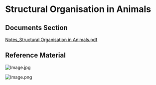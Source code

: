 # Structural Organisation in Animals

## Documents Section

[Notes\_Structural Organisation in Animals.pdf](https://res.craft.do/user/full/34ae8ebc-d508-7305-20e2-17e06364862c/doc/6aedab5d-852e-43ec-9705-d705d0d442ca/1a12ccd7-13dd-48df-b959-732be0193e28)

## Reference Material

![Image.jpg](https://hi-static.z-dn.net/files/d4e/93f49596962e8ec9359843fd5c922da4.jpg)

![Image.png](https://srv-supersonic-images.z-dn.net/editor\_images/2213dca9-14e2-478b-ad76-52f95f335f19.png)

